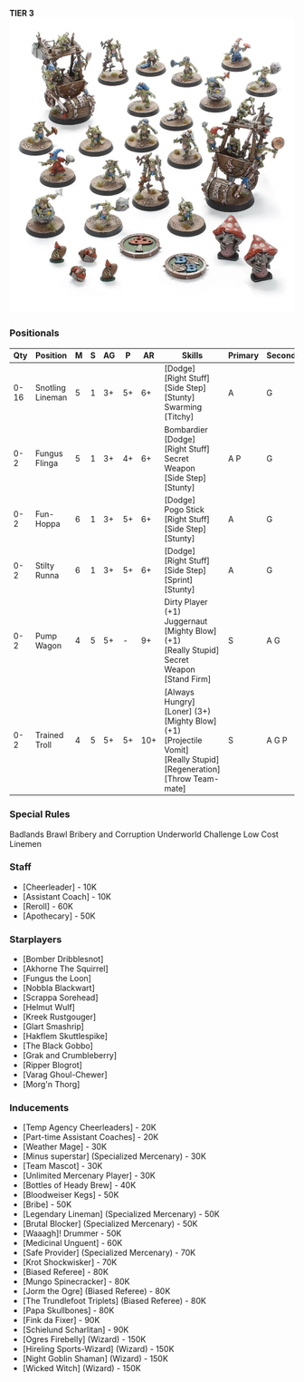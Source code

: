 ﻿**TIER 3**
![](../media/teams/CrudCreekNosepickersLead.webp)

### Positionals

| Qty  | Position         | M | S | AG | P  | AR  | Skills                                                                                                                                                       | Primary | Secondary | Cost |
| ---- | ---------------- | - | - | -- | -- | --- | ------------------------------------------------------------------------------------------------------------------------------------------------------------ | ------- | --------- | ---- |
| 0-16 | Snotling Lineman | 5 | 1 | 3+ | 5+ | 6+  | [Dodge]<br /> [Right Stuff] <br /> [Side Step] <br /> [Stunty] <br /> Swarming <br /> [Titchy]                                                               | A       | G         | 15K  |
| 0-2  | Fungus Flinga    | 5 | 1 | 3+ | 4+ | 6+  | Bombardier<br /> [Dodge] <br /> [Right Stuff] <br /> Secret Weapon <br /> [Side Step] <br /> [Stunty]                                                        | A P     | G         | 30K  |
| 0-2  | Fun-Hoppa        | 6 | 1 | 3+ | 5+ | 6+  | [Dodge]<br /> Pogo Stick <br /> [Right Stuff] <br /> [Side Step] <br /> [Stunty]                                                                             | A       | G         | 20K  |
| 0-2  | Stilty Runna     | 6 | 1 | 3+ | 5+ | 6+  | [Dodge]<br /> [Right Stuff] <br /> [Side Step] <br /> [Sprint] <br /> [Stunty]                                                                               | A       | G         | 20K  |
| 0-2  | Pump Wagon       | 4 | 5 | 5+ | -  | 9+  | Dirty Player (+1)<br /> Juggernaut <br /> [Mighty Blow] (+1) <br /> [Really Stupid] <br /> Secret Weapon <br /> [Stand Firm]                                 | S       | A G       | 105K |
| 0-2  | Trained Troll    | 4 | 5 | 5+ | 5+ | 10+ | [Always Hungry]<br /> [Loner] (3+) <br /> [Mighty Blow] (+1) <br /> [Projectile Vomit] <br /> [Really Stupid] <br /> [Regeneration] <br /> [Throw Team-mate] | S       | A G P     | 115K |

### Special Rules

Badlands Brawl
Bribery and Corruption
Underworld Challenge
Low Cost Linemen

### Staff

* [Cheerleader] - 10K
* [Assistant Coach] - 10K
* [Reroll] - 60K
* [Apothecary]  - 50K

### Starplayers

* [Bomber Dribblesnot]
* [Akhorne The Squirrel]
* [Fungus the Loon]
* [Nobbla Blackwart]
* [Scrappa Sorehead]
* [Helmut Wulf]
* [Kreek Rustgouger]
* [Glart Smashrip]
* [Hakflem Skuttlespike]
* [The Black Gobbo]
* [Grak and Crumbleberry]
* [Ripper Blogrot]
* [Varag Ghoul-Chewer]
* [Morg'n Thorg]

### Inducements

* [Temp Agency Cheerleaders] - 20K
* [Part-time Assistant Coaches] - 20K
* [Weather Mage] - 30K
* [Minus superstar] (Specialized Mercenary) - 30K
* [Team Mascot] - 30K
* [Unlimited Mercenary Player] - 30K
* [Bottles of Heady Brew] - 40K
* [Bloodweiser Kegs] - 50K
* [Bribe] - 50K
* [Legendary Lineman] (Specialized Mercenary) - 50K
* [Brutal Blocker] (Specialized Mercenary) - 50K
* [Waaagh]! Drummer - 50K
* [Medicinal Unguent] - 60K
* [Safe Provider] (Specialized Mercenary) - 70K
* [Krot Shockwisker] - 70K
* [Biased Referee] - 80K
* [Mungo Spinecracker] - 80K
* [Jorm the Ogre] (Biased Referee) - 80K
* [The Trundlefoot Triplets] (Biased Referee) - 80K
* [Papa Skullbones] - 80K
* [Fink da Fixer] - 90K
* [Schielund Scharlitan] - 90K
* [Ogres Firebelly] (Wizard) - 150K
* [Hireling Sports-Wizard] (Wizard) - 150K
* [Night Goblin Shaman] (Wizard) - 150K
* [Wicked Witch] (Wizard) - 150K
